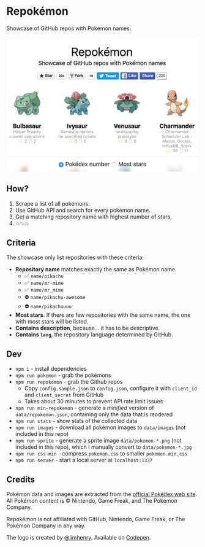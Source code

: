 Repokémon
===

Showcase of GitHub repos with Pokémon names.

[![Screenshot](screenshot.png)](https://cheeaun.github.io/repokemon/)

How?
---

1. Scrape a list of all pokémons.
2. Use GitHub API and search for every pokémon name.
3. Get a matching repository name with highest number of stars.
4. 💥💥💥

Criteria
---

The showcase only list repositories with these criteria:

- **Repository name** matches exactly the same as Pokémon name.
  - ✅ `name/pikachu`
  - ✅ `name/mr-mime`
  - ✅ `name/mr_mime`
  - ⛔️ `name/pikachu-awesome`
  - ⛔️ `name/pikachuuuu`
- **Most stars**. If there are few repositories with the same name, the one with most stars will be listed.
- **Contains description**, because... it has to be descriptive.
- **Contains `lang`**, the repository language determined by GitHub.

Dev
---

- `npm i` - install dependencies
- `npm run pokemon` - grab the pokémons
- `npm run repokemon` - grab the Github repos
  - Copy `config.sample.json` to `config.json`, configure it with `client_id` and `client_secret` from GitHub
  - Takes about 30 minutes to prevent API rate limit issues
- `npm run min-repokemon` - generate a *minified* version of `data/repokemon.json`, containing only the data that is rendered
- `npm run stats` - show stats of the collected data
- `npm run images` - download all pokémon images to `data/images` (not included in this repo)
- `npm run sprite` - generate a sprite image `data/pokemon-*.png` (not included in this repo), which I manually convert to `data/pokemon-*.jpg`
- `npm run css-min` - compress `pokemon.css` to smaller `pokemon.min.css`
- `npm run server` - start a local server at `localhost:1337`

Credits
---

Pokémon data and images are extracted from the [official Pokédex web site](http://www.pokemon.com/us/pokedex/). All Pokémon content is © Nintendo, Game Freak, and The Pokémon Company.

Repokémon is not affiliated with GitHub, Nintendo, Game Freak, or The Pokémon Company in any way.

The logo is created by [@limhenry](https://github.com/limhenry). Available on [Codepen](http://codepen.io/limhenry/full/rLYkWY/).

